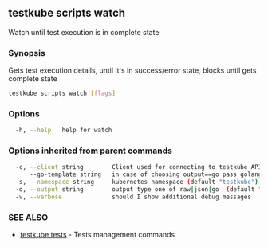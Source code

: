 ## testkube scripts watch

Watch until test execution is in complete state

### Synopsis

Gets test execution details, until it's in success/error state, blocks until gets complete state

```sh
testkube scripts watch [flags]
```

### Options

```sh
  -h, --help   help for watch
```

### Options inherited from parent commands

```sh
  -c, --client string        Client used for connecting to testkube API one of proxy|direct (default "proxy")
      --go-template string   in case of choosing output==go pass golang template (default "{{ . | printf \"%+v\"  }}")
  -s, --namespace string     kubernetes namespace (default "testkube")
  -o, --output string        output type one of raw|json|go  (default "raw")
  -v, --verbose              should I show additional debug messages
```

### SEE ALSO

* [testkube tests](testkube_tests.md)  - Tests management commands
